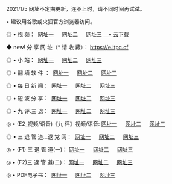 <p>2021/1/5 网址不定期更新，连不上时，请不同时间再试试。
<p>• 建议用谷歌或火狐官方浏览器访问。
<p>◎ • 视 频： 
<a href="http://huy.wemusiclabel.com/" target="_blank">网址一</a> 　 
<a href="http://hpg.wemusiclabel.com/" target="_blank">网址二</a> 　 
<a href="http://hpg.wemusiclabel.com/b.html" target="_blank">网址三</a>
<a href="https://yadi.sk/d/d0sUeAOpal3njw" target="_blank">　• 云下载 </a></p>
<p>◆ new! 分 享 网 址（* 请 收 藏）： <a href="http://hvb.wemusiclabel.com/a.html">https://e.itpc.cf</a></p>

<p>◎ • 小 站：  
<a href="http://huy.wemusiclabel.com/f.html" target="_blank">网址一</a> 　 
<a href="http://hpg.wemusiclabel.com/h.html" target="_blank">网址二</a> 　 
<a href="http://hpg.wemusiclabel.com/k/" target="_blank">网址三</a></p>
<p>◎ • 翻 墙 软 件 ：  
<a href="http://huy.wemusiclabel.com/ff/" target="_blank">网址一</a> 　 
<a href="http://hpg.wemusiclabel.com/s/read/a1_nd.html" target="_blank">网址二</a> 　 
<a href="http://hpg.wemusiclabel.com/ff/index.html" target="_blank">网址三</a></p>
<p>◎ • 每 日 新 闻：  
<a href="http://huy.wemusiclabel.com/day/" target="_blank">网址一</a> 　 
<a href="http://hpg.wemusiclabel.com/day/" target="_blank">网址二</a> 　 
<a href="http://hpg.wemusiclabel.com/day/index.html" target="_blank">网址三</a></p>
<p>◎ • 短 波 分 享：  
<a href="http://huy.wemusiclabel.com/h/" target="_blank">网址一</a> 　 
<a href="http://hpg.wemusiclabel.com/h/" target="_blank">网址二</a> 　 
<a href="http://hpg.wemusiclabel.com/h/index.html" target="_blank">网址三</a></p>
<p>◎ • 九 评.三 退：  
<a href="http://huy.wemusiclabel.com/t/" target="_blank">网址一</a> 　 
<a href="http://hpg.wemusiclabel.com/v2/index.html" target="_blank">网址二</a> 　 
<a href="http://hpg.wemusiclabel.com/tt/index.html" target="_blank">网址三</a> 　</p>
<p>◎ • (E2_视频/语音)《九 评》视频/语音: 
<a href="http://hpg.wemusiclabel.com/7738.html" target="_blank">网址一</a> 　 
<a href="http://hpg.wemusiclabel.com/7614.html" target="_blank">网址二</a> 　 
<a href="http://hpg.wemusiclabel.com/7633.html" target="_blank">网址三</a></p>
<p>◎ • 三 退 管 道...退 党 网：  
<a href="http://huy.wemusiclabel.com/go/td1.html" target="_blank">网址一</a> 　 
<a href="http://hpg.wemusiclabel.com/go/td2.html" target="_blank">网址二</a> 　 
<a href="http://hpg.wemusiclabel.com/go/td3.html" target="_blank">网址三</a></p>
<p>◎ • (F1) 三 退 管 道(一)： 
<a href="http://huy.wemusiclabel.com/dd/" target="_blank">网址一</a> 　 
<a href="http://hpg.wemusiclabel.com/s/read/a1_tdx.html" target="_blank">网址二</a> 　 
<a href="http://hpg.wemusiclabel.com/dd/" target="_blank">网址三</a></p>
<p>◎ • (F2)三 退 管 道(二)： 
<a href="http://hpg.wemusiclabel.com/d/" target="_blank">网址一</a> 　 
<a href="http://huy.wemusiclabel.com/d/index.html" target="_blank">网址二</a> 　 
<a href="http://hpg.wemusiclabel.com/d/" target="_blank">网址三</a></p>
<p>◎ • PDF电子书：  
<a href="http://huy.wemusiclabel.com/p/" target="_blank">网址一</a> 　 
<a href="http://hpg.wemusiclabel.com/p/index.html" target="_blank">网址二</a> 　 
<a href="http://hpg.wemusiclabel.com/p/" target="_blank">网址三</a></p>
